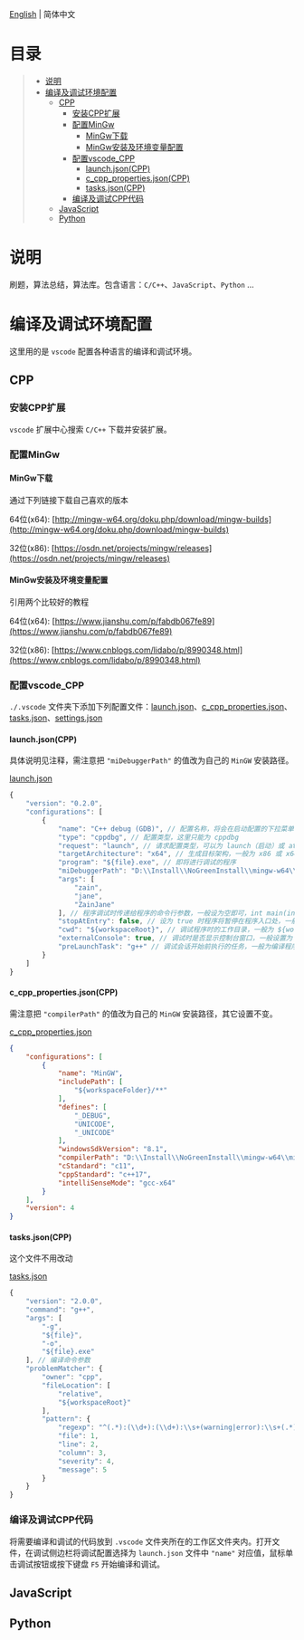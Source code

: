 [English](./README.md) | 简体中文

# 目录

>- [说明](#说明)
>- [编译及调试环境配置](#编译及调试环境配置)
>    - [CPP](#CPP)
>       - [安装CPP扩展](#安装CPP扩展)
>       - [配置MinGw](#配置MinGw)
>           - [MinGw下载](#MinGw下载)
>           - [MinGw安装及环境变量配置](#MinGw安装及环境变量配置)
>       - [配置vscode_CPP](#配置vscode_CPP)
>           - [launch.json(CPP)](#launch.json(CPP))
>           - [c_cpp_properties.json(CPP)](#c_cpp_properties.json(CPP))
>           - [tasks.json(CPP)](#tasks.json(CPP))
>       - [编译及调试CPP代码](#编译及调试CPP代码)
>    - [JavaScript](#JavaScript)
>    - [Python](#Python)

# 说明

刷题，算法总结，算法库。包含语言：`C/C++`、`JavaScript`、`Python` ...

# 编译及调试环境配置

这里用的是 `vscode` 配置各种语言的编译和调试环境。

## CPP

### 安装CPP扩展

`vscode` 扩展中心搜索 `C/C++` 下载并安装扩展。

### 配置MinGw

#### MinGw下载

通过下列链接下载自己喜欢的版本

64位(x64): [http://mingw-w64.org/doku.php/download/mingw-builds](http://mingw-w64.org/doku.php/download/mingw-builds)

32位(x86): [https://osdn.net/projects/mingw/releases](https://osdn.net/projects/mingw/releases)

#### MinGw安装及环境变量配置

引用两个比较好的教程

64位(x64): [https://www.jianshu.com/p/fabdb067fe89](https://www.jianshu.com/p/fabdb067fe89)

32位(x86): [https://www.cnblogs.com/lidabo/p/8990348.html](https://www.cnblogs.com/lidabo/p/8990348.html)

### 配置vscode_CPP

`./.vscode` 文件夹下添加下列配置文件：[launch.json](./.vscode/launch.json)、[c_cpp_properties.json](./.vscode/c_cpp_properties.json)、[tasks.json](./.vscode/tasks.json)、[settings.json](./.vscode/settings.json)

#### launch.json(CPP)

具体说明见注释，需注意把 `"miDebuggerPath"` 的值改为自己的 `MinGW` 安装路径。

[launch.json](./.vscode/launch.json)

```js
{
    "version": "0.2.0",
    "configurations": [
        {
            "name": "C++ debug (GDB)", // 配置名称，将会在启动配置的下拉菜单中显示
            "type": "cppdbg", // 配置类型，这里只能为 cppdbg
            "request": "launch", // 请求配置类型，可以为 launch（启动）或 attach（附加）
            "targetArchitecture": "x64", // 生成目标架构，一般为 x86 或 x64，可以为 x86, arm, arm64, mips, x64, amd64, x86_64
            "program": "${file}.exe", // 即将进行调试的程序
            "miDebuggerPath": "D:\\Install\\NoGreenInstall\\mingw-w64\\mingw64\\bin\\gdb.exe", // miDebugger 的路径，注意这里要与自己的 MinGw 安装路径对应
            "args": [
                "zain",
                "jane",
                "ZainJane"
            ], // 程序调试时传递给程序的命令行参数，一般设为空即可，int main(int argc, char* argv[]) 函数的参数
            "stopAtEntry": false, // 设为 true 时程序将暂停在程序入口处，一般设置为 false
            "cwd": "${workspaceRoot}", // 调试程序时的工作目录，一般为 ${workspaceRoot} 即代码所在目录
            "externalConsole": true, // 调试时是否显示控制台窗口，一般设置为 true 显示控制台
            "preLaunchTask": "g++" // 调试会话开始前执行的任务，一般为编译程序，c++ 为 g++, c 为 gcc
        }
    ]
}
```

#### c_cpp_properties.json(CPP)

需注意把 `"compilerPath"` 的值改为自己的 `MinGW` 安装路径，其它设置不变。

[c_cpp_properties.json](./.vscode/c_cpp_properties.json)

```json
{
    "configurations": [
        {
            "name": "MinGW",
            "includePath": [
                "${workspaceFolder}/**"
            ],
            "defines": [
                "_DEBUG",
                "UNICODE",
                "_UNICODE"
            ],
            "windowsSdkVersion": "8.1",
            "compilerPath": "D:\\Install\\NoGreenInstall\\mingw-w64\\mingw64\\bin\\g++.exe",
            "cStandard": "c11",
            "cppStandard": "c++17",
            "intelliSenseMode": "gcc-x64"
        }
    ],
    "version": 4
}
```

#### tasks.json(CPP)

这个文件不用改动

[tasks.json](./.vscode/tasks.json)

```js
{
    "version": "2.0.0",
    "command": "g++",
    "args": [
        "-g",
        "${file}",
        "-o",
        "${file}.exe"
    ], // 编译命令参数
    "problemMatcher": {
        "owner": "cpp",
        "fileLocation": [
            "relative",
            "${workspaceRoot}"
        ],
        "pattern": {
            "regexp": "^(.*):(\\d+):(\\d+):\\s+(warning|error):\\s+(.*)$",
            "file": 1,
            "line": 2,
            "column": 3,
            "severity": 4,
            "message": 5
        }
    }
}
```

### 编译及调试CPP代码

将需要编译和调试的代码放到 `.vscode` 文件夹所在的工作区文件夹内。打开文件，在调试侧边栏将调试配置选择为 `launch.json` 文件中 `"name"` 对应值，鼠标单击调试按钮或按下键盘 `F5` 开始编译和调试。

## JavaScript

## Python